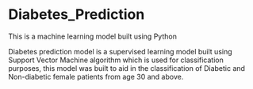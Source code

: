 # Diabetes_Prediction
This is a machine learning model built using Python

Diabetes prediction model is a supervised learning model built using Support Vector Machine algorithm which is used for classification purposes,
this model was built to aid in the classification of Diabetic and  Non-diabetic female patients from age 30 and above.
